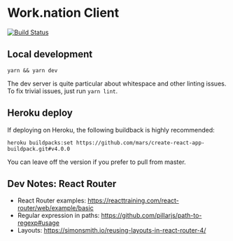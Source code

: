 # Work.nation Client

[![Build Status](https://travis-ci.org/worknation/client.work.nation.svg?branch=master)](https://travis-ci.org/worknation/client.work.nation)

<!-- ## Live demo -->

<!-- https://demo.worknation.io -->

## Local development

```
yarn && yarn dev
```

The dev server is quite particular about whitespace and other linting issues.
To fix trivial issues, just run `yarn lint`.

<!-- If you want to run a server, see also _Work.nation Server_. -->

## Heroku deploy

If deploying on Heroku, the following buildback is highly recommended:

```
heroku buildpacks:set https://github.com/mars/create-react-app-buildpack.git#v4.0.0
```

You can leave off the version if you prefer to pull from master.

## Dev Notes: React Router

- React Router examples: https://reacttraining.com/react-router/web/example/basic
- Regular expression in paths: https://github.com/pillarjs/path-to-regexp#usage
- Layouts: https://simonsmith.io/reusing-layouts-in-react-router-4/